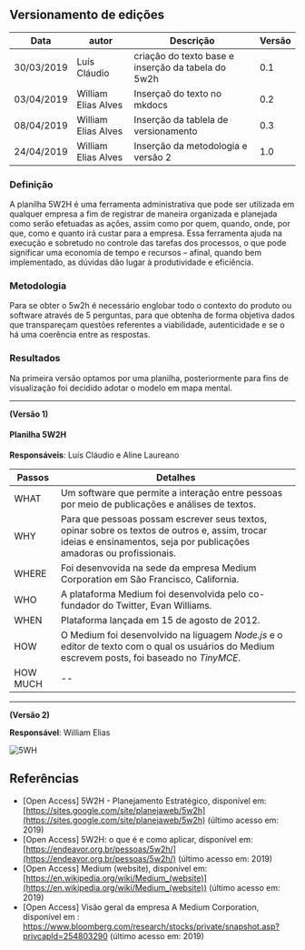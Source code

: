 ## Versionamento de edições
| Data           | autor                | Descrição                           |Versão|
|----------------|----------------------|-------------------------------------|------|
|   30/03/2019   | Luís Cláudio         | criação do texto base e inserção da tabela do 5w2h |0.1|
|   03/04/2019   | William Elias Alves  | Inserçaõ do texto no mkdocs         |  0.2 |  
|   08/04/2019   | William Elias Alves  | Inserção da tablela de versionamento         |  0.3 |  
|   24/04/2019   | William Elias Alves  | Inserção da metodologia e versão 2      |  1.0 |  


### Definição

A planilha 5W2H é uma ferramenta administrativa que pode ser utilizada em qualquer empresa a fim de registrar de maneira organizada e planejada como serão efetuadas as ações, assim como por quem, quando, onde, por que, como e quanto irá custar para a empresa. Essa ferramenta ajuda na execução e sobretudo no controle das tarefas dos processos, o que pode significar uma economia de tempo e recursos – afinal, quando bem implementado, as dúvidas dão lugar à produtividade e eficiência.

### Metodologia 

Para se obter o 5w2h é necessário englobar todo o contexto do produto ou software através de 5 perguntas, para que obtenha de forma objetiva dados que transpareçam questões referentes a viabilidade, autenticidade e se o há uma coerência entre as respostas.

### Resultados 

Na primeira versão optamos por uma planilha, posteriormente para fins de visualização foi decidido adotar o modelo em mapa mental.
***

**(Versão 1)**
#### Planilha 5W2H

**Responsáveis**: Luís Cláudio e Aline Laureano

Passos  | Detalhes
--------- | ------
WHAT | Um software que permite a interação entre pessoas por meio de publicações e análises de textos.
WHY| Para que pessoas possam escrever seus textos, opinar sobre os textos de outros e, assim, trocar ideias e ensinamentos, seja por publicações amadoras ou profissionais.
WHERE | Foi desenvovida na sede da empresa Medium Corporation em São Francisco, California.
WHO | A plataforma Medium foi desenvolvida pelo co-fundador do Twitter, Evan Williams.
WHEN | Plataforma lançada em 15 de agosto de 2012.
HOW | O Medium foi desenvolvido na liguagem *Node.js* e o editor de texto com o qual os usuários do Medium escrevem posts, foi baseado no *TinyMCE*.
HOW MUCH | --


***

**(Versão 2)**

**Responsável**: William Elias

![5WH](../5wh/5wh.jpg)

## Referências

- [Open Access] 5W2H - Planejamento Estratégico, disponível em: [https://sites.google.com/site/planejaweb/5w2h](https://sites.google.com/site/planejaweb/5w2h) (último acesso em: 2019)
- [Open Access] 5W2H: o que é e como aplicar, disponível em: [https://endeavor.org.br/pessoas/5w2h/](https://endeavor.org.br/pessoas/5w2h/) (último acesso em: 2019)
- [Open Access] Medium (website), disponível em: [https://en.wikipedia.org/wiki/Medium_(website)](https://en.wikipedia.org/wiki/Medium_(website)) (último acesso em: 2019)
- [Open Access] Visão geral da empresa A Medium Corporation, disponível em :  https://www.bloomberg.com/research/stocks/private/snapshot.asp?privcapId=254803290 (último acesso em: 2019)